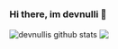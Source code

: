 ### Hi there, im devnulli 👋

<img align="center" src="https://github-readme-stats.vercel.app/api?username=devnulli&show_icons=true&include_all_commits=true&theme=radical" alt="devnullis github stats" />
<img align="center" src="https://github-readme-stats.vercel.app/api/top-langs/?username=devnulli&layout=compact&theme=radical" />

<!--
**devnulli/devnulli** is a ✨ _special_ ✨ repository because its `README.md` (this file) appears on your GitHub profile.


Here are some ideas to get you started:

- 🔭 I’m currently working on ...
- 🌱 I’m currently learning ...
- 👯 I’m looking to collaborate on ...
- 🤔 I’m looking for help with ...
- 💬 Ask me about ...
- 📫 How to reach me: ...
- 😄 Pronouns: ...
- ⚡ Fun fact: ...
-->
